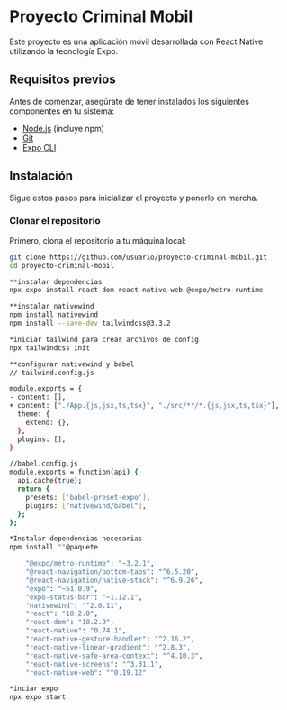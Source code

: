# Proyecto Criminal Mobil

Este proyecto es una aplicación móvil desarrollada con React Native utilizando la tecnología Expo.

## Requisitos previos

Antes de comenzar, asegúrate de tener instalados los siguientes componentes en tu sistema:

- [Node.js](https://nodejs.org/) (incluye npm)
- [Git](https://git-scm.com/)
- [Expo CLI](https://docs.expo.dev/get-started/installation/)

## Instalación

Sigue estos pasos para inicializar el proyecto y ponerlo en marcha.

### Clonar el repositorio

Primero, clona el repositorio a tu máquina local:

```bash
git clone https://github.com/usuario/proyecto-criminal-mobil.git
cd proyecto-criminal-mobil

**instalar dependencias
npx expo install react-dom react-native-web @expo/metro-runtime

**instalar nativewind
npm install nativewind
npm install --save-dev tailwindcss@3.3.2

*iniciar tailwind para crear archivos de config
npx tailwindcss init

**configurar nativewind y babel
// tailwind.config.js

module.exports = {
- content: [],
+ content: ["./App.{js,jsx,ts,tsx}", "./src/**/*.{js,jsx,ts,tsx}"],
  theme: {
    extend: {},
  },
  plugins: [],
}

//babel.config.js
module.exports = function(api) {
  api.cache(true);
  return {
    presets: ['babel-preset-expo'],
    plugins: ["nativewind/babel"],
  };
};

*Instalar dependencias necesarias
npm install ""@paquete

    "@expo/metro-runtime": "~3.2.1",
    "@react-navigation/bottom-tabs": "^6.5.20",
    "@react-navigation/native-stack": "^6.9.26",
    "expo": "~51.0.9",
    "expo-status-bar": "~1.12.1",
    "nativewind": "^2.0.11",
    "react": "18.2.0",
    "react-dom": "18.2.0",
    "react-native": "0.74.1",
    "react-native-gesture-handler": "^2.16.2",
    "react-native-linear-gradient": "^2.8.3",
    "react-native-safe-area-context": "^4.10.3",
    "react-native-screens": "^3.31.1",
    "react-native-web": "^0.19.12"

*inciar expo
npx expo start
